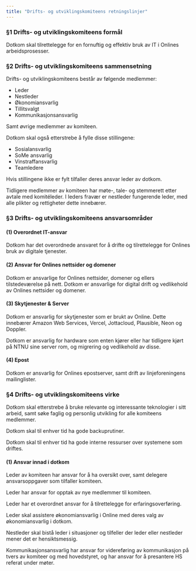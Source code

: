 ```yaml
---
title: "Drifts- og utviklingskomiteens retningslinjer"
---
```


### §1 Drifts- og utviklingskomiteens formål

Dotkom skal tilrettelegge for en fornuftig og effektiv bruk av IT i Onlines arbeidsprosesser.

### §2 Drifts- og utviklingskomiteens sammensetning

Drifts- og utviklingskomiteens består av følgende medlemmer:

* Leder
* Nestleder
* Økonomiansvarlig
* Tillitsvalgt
* Kommunikasjonsansvarlig

Samt øvrige medlemmer av komiteen.

Dotkom skal også etterstrebe å fylle disse stillingene:

* Sosialansvarlig
* SoMe ansvarlig
* Vinstraffansvarlig
* Teamledere

Hvis stillingene ikke er fylt tilfaller deres ansvar leder av dotkom.

Tidligere medlemmer av komiteen har møte-, tale- og stemmerett etter avtale med komitéleder. I leders fravær er nestleder fungerende leder, med alle plikter og rettigheter dette innebærer.

### §3 Drifts- og utviklingskomiteens ansvarsområder

#### (1) Overordnet IT-ansvar

Dotkom har det overordnede ansvaret for å drifte og tilrettelegge for Onlines bruk av digitale tjenester.

#### (2) Ansvar for Onlines nettsider og domener

Dotkom er ansvarlige for Onlines nettsider, domener og ellers tilstedeværelse på nett. Dotkom er ansvarlige for digital drift og vedlikehold av Onlines nettsider og domener.

#### (3) Skytjenester & Server

Dotkom er ansvarlig for skytjenester som er brukt av Online. Dette innebærer Amazon Web Services, Vercel, Jottacloud, Plausible, Neon og Doppler.

Dotkom er ansvarlig for hardware som enten kjører eller har tidligere kjørt på NTNU sine server rom, og migrering og vedlikehold av disse.

#### (4) Epost

Dotkom er ansvarlig for Onlines epostserver, samt drift av linjeforeningens mailinglister.

### §4 Drifts- og utviklingskomiteens virke

Dotkom skal etterstrebe å bruke relevante og interessante teknologier i sitt arbeid, samt søke faglig og personlig utvikling for alle komiteens medlemmer.

Dotkom skal til enhver tid ha gode backuprutiner.

Dotkom skal til enhver tid ha gode interne ressurser over systemene som driftes.

#### (1) Ansvar innad i dotkom

Leder av komiteen har ansvar for å ha oversikt over, samt delegere ansvarsoppgaver som tilfaller komiteen.

Leder har ansvar for opptak av nye medlemmer til komiteen.

Leder har et overordnet ansvar for å tilrettelegge for erfaringsoverføring.

Leder skal assistere økonomiansvarlig i Online med deres valg av økonomiansvarlig i dotkom.

Nestleder skal bistå leder i situasjoner og tilfeller der leder eller nestleder mener det er hensiktsmessig.

Kommunikasjonsansvarlig har ansvar for videreføring av kommunikasjon på tvers av komiteer og med hovedstyret, og har ansvar for å presantere HS referat under møter.